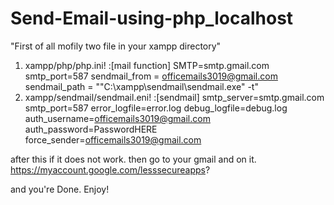 # Send-Email-using-php_localhost
"First of all mofily two file in your xampp directory"
1. xampp/php/php.ini! 
:[mail function]
SMTP=smtp.gmail.com
smtp_port=587
sendmail_from = officemails3019@gmail.com
sendmail_path = "\"C:\xampp\sendmail\sendmail.exe\" -t"
3. xampp/sendmail/sendmail.eni!
:[sendmail]
smtp_server=smtp.gmail.com
smtp_port=587
error_logfile=error.log
debug_logfile=debug.log
auth_username=officemails3019@gmail.com
auth_password=PasswordHERE
force_sender=officemails3019@gmail.com

after this if it does not work. then go to your gmail and on it. https://myaccount.google.com/lesssecureapps?

and you're Done. 
Enjoy!
